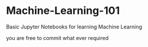 # Machine-Learning-101
Basic Jupyter Notebooks for learning Machine Learning 

you are free to commit what ever required
